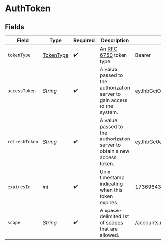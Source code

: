 # AuthToken


## Fields

| Field                                                                                                 | Type                                                                                                  | Required                                                                                              | Description                                                                                           | Example                                                                                               |
| ----------------------------------------------------------------------------------------------------- | ----------------------------------------------------------------------------------------------------- | ----------------------------------------------------------------------------------------------------- | ----------------------------------------------------------------------------------------------------- | ----------------------------------------------------------------------------------------------------- |
| `tokenType`                                                                                           | [TokenType](../../models/components/TokenType.md)                                                     | :heavy_check_mark:                                                                                    | An [RFC 6750](https://www.rfc-editor.org/rfc/rfc6750#section-6.1) token type.                         | Bearer                                                                                                |
| `accessToken`                                                                                         | *String*                                                                                              | :heavy_check_mark:                                                                                    | A value passed to the authorization server to gain access to the system.                              | eyJhbGciOiJFZERTQSIsImN0eSI6IkpXVCIsImtpZCI6IkR...                                                    |
| `refreshToken`                                                                                        | *String*                                                                                              | :heavy_check_mark:                                                                                    | A value passed to the authorization server to obtain a new access token.                              | eyJhbGc0eSI6TQSIsImN0kpXVCIsImtp6IkpXVsImtpZC0a...                                                    |
| `expiresIn`                                                                                           | *int*                                                                                                 | :heavy_check_mark:                                                                                    | Unix timestamp indicating when this token expires.                                                    | 1736964352                                                                                            |
| `scope`                                                                                               | *String*                                                                                              | :heavy_check_mark:                                                                                    | A space-delimited list of [scopes](https://docs.moov.io/api/authentication/scopes/) that are allowed. | /accounts.read /accounts.write                                                                        |